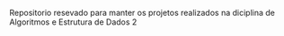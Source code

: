 Repositorio resevado para manter os projetos realizados na diciplina de Algoritmos e Estrutura de Dados 2
